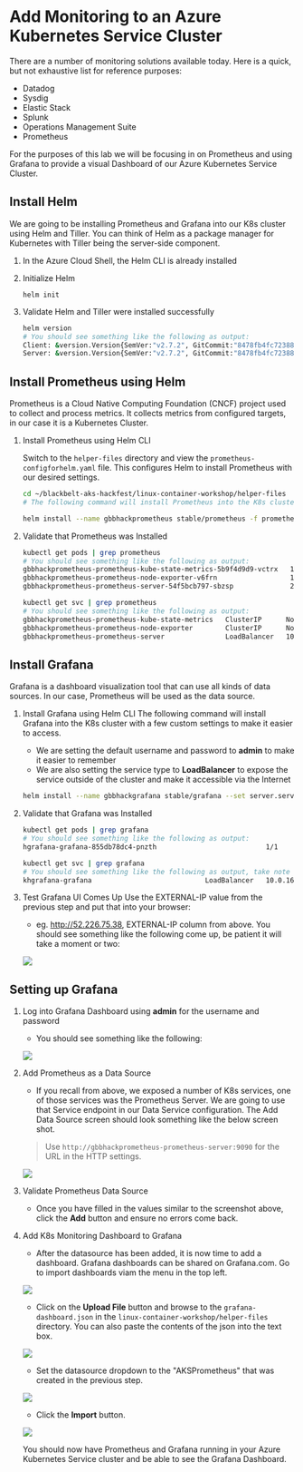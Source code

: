 # Add Monitoring to an Azure Kubernetes Service Cluster

There are a number of monitoring solutions available today. Here is a quick, but not exhaustive list for reference purposes:
* Datadog
* Sysdig
* Elastic Stack
* Splunk
* Operations Management Suite
* Prometheus

For the purposes of this lab we will be focusing in on Prometheus and using Grafana to provide a visual Dashboard of our Azure Kubernetes Service Cluster.

## Install Helm

We are going to be installing Prometheus and Grafana into our K8s cluster using Helm and Tiller. You can think of Helm as a package manager for Kubernetes with Tiller being the server-side component.

1. In the Azure Cloud Shell, the Helm CLI is already installed

2. Initialize Helm
    ```
    helm init
    ```

3. Validate Helm and Tiller were installed successfully
    ```bash
    helm version
    # You should see something like the following as output:
    Client: &version.Version{SemVer:"v2.7.2", GitCommit:"8478fb4fc723885b155c924d1c8c410b7a9444e6", GitTreeState:"clean"}
    Server: &version.Version{SemVer:"v2.7.2", GitCommit:"8478fb4fc723885b155c924d1c8c410b7a9444e6", GitTreeState:"clean"}
    ```

## Install Prometheus using Helm
Prometheus is a Cloud Native Computing Foundation (CNCF) project used to collect and process metrics. It collects metrics from configured targets, in our case it is a Kubernetes Cluster.

1. Install Prometheus using Helm CLI

    Switch to the `helper-files` directory and view the `prometheus-configforhelm.yaml` file. This configures Helm to install Prometheus with our desired settings.
    ```bash
    cd ~/blackbelt-aks-hackfest/linux-container-workshop/helper-files
    # The following command will install Prometheus into the K8s cluster using custom settings

    helm install --name gbbhackprometheus stable/prometheus -f prometheus-configforhelm.yaml
    ```

2. Validate that Prometheus was Installed
    ``` bash
    kubectl get pods | grep prometheus
    # You should see something like the following as output:
    gbbhackprometheus-prometheus-kube-state-metrics-5b9f4d9d9-vctrx   1/1       Running   0          3m
    gbbhackprometheus-prometheus-node-exporter-v6frn                  1/1       Running   0          3m
    gbbhackprometheus-prometheus-server-54f5bcb797-sbzsp              2/2       Running   0          3m
    ```

    ```bash
    kubectl get svc | grep prometheus
    # You should see something like the following as output:
    gbbhackprometheus-prometheus-kube-state-metrics   ClusterIP      None           <none>          80/TCP           3m
    gbbhackprometheus-prometheus-node-exporter        ClusterIP      None           <none>          9100/TCP         3m
    gbbhackprometheus-prometheus-server               LoadBalancer   10.0.212.145   52.168.100.25   9090:32340/TCP   3m
    ```

## Install Grafana
Grafana is a dashboard visualization tool that can use all kinds of data sources. In our case, Prometheus will be used as the data source.

1. Install Grafana using Helm CLI
    The following command will install Grafana into the K8s cluster with a few custom settings to make it easier to access.
    * We are setting the default username and password to **admin** to make it easier to remember
    * We are also setting the service type to **LoadBalancer** to expose the service outside of the cluster and make it accessible via the Internet

    ```bash
   helm install --name gbbhackgrafana stable/grafana --set server.service.type=LoadBalancer,server.adminUser=admin,server.adminPassword=admin
    ```

2. Validate that Grafana was Installed
    ```bash
    kubectl get pods | grep grafana
    # You should see something like the following as output:
    hgrafana-grafana-855db78dc4-pnzth                           1/1       Running   0          2h
    ```

    ```bash
    kubectl get svc | grep grafana
    # You should see something like the following as output, take note of the **EXTERNAL-IP column**:
    khgrafana-grafana                            LoadBalancer   10.0.163.226   "52.226.75.38"     80:31476/TCP   2h
    ```

3. Test Grafana UI Comes Up
Use the EXTERNAL-IP value from the previous step and put that into your browser:
    * eg. http://52.226.75.38, EXTERNAL-IP column from above. You should see something like the following come up, be patient it will take a moment or two:

    ![](img/8-grafana_default.png)

## Setting up Grafana
1. Log into Grafana Dashboard using **admin** for the username and password
    * You should see something like the following:

    ![](img/8-grafana_loggedin.png)

2. Add Prometheus as a Data Source
    * If you recall from above, we exposed a number of K8s services, one of those services was the Prometheus Server. We are going to use that Service endpoint in our Data Service configuration. The Add Data Source screen should look something like the below screen shot.

    > Use `http://gbbhackprometheus-prometheus-server:9090` for the URL in the HTTP settings.

    ![](img/8-grafana_datasource.png)

3. Validate Prometheus Data Source
    * Once you have filled in the values similar to the screenshot above, click the **Add** button and ensure no errors come back.

4. Add K8s Monitoring Dashboard to Grafana
    * After the datasource has been added, it is now time to add a dashboard. Grafana dashboards can be shared on Grafana.com. Go to import dashboards viam the menu in the top left.

    ![](img/8-grafana_dashboardimport.png)

    * Click on the **Upload File** button and browse to the `grafana-dashboard.json` in the `linux-container-workshop/helper-files` directory. You can also paste the contents of the json into the text box.

    ![](img/8-grafana_dashboardid.png)

    * Set the datasource dropdown to the "AKSPrometheus" that was created in the previous step. 

    ![](img/8-grafana_dashboardsave.png)

    * Click the **Import** button.

    ![](img/8-grafana_k8sdashboard.png)

    You should now have Prometheus and Grafana running in your Azure Kubernetes Service cluster and be able to see the Grafana Dashboard.
